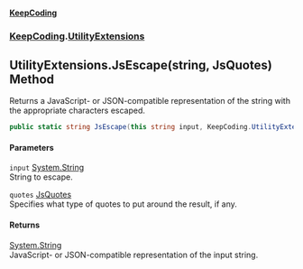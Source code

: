 #### [KeepCoding](index.md 'index')
### [KeepCoding](KeepCoding.md 'KeepCoding').[UtilityExtensions](UtilityExtensions.md 'KeepCoding.UtilityExtensions')
## UtilityExtensions.JsEscape(string, JsQuotes) Method
Returns a JavaScript- or JSON-compatible representation of the string with the appropriate characters escaped.
```csharp
public static string JsEscape(this string input, KeepCoding.UtilityExtensions.JsQuotes quotes=KeepCoding.UtilityExtensions.JsQuotes.Double);
```
#### Parameters
<a name='KeepCoding_UtilityExtensions_JsEscape(string_KeepCoding_UtilityExtensions_JsQuotes)_input'></a>
`input` [System.String](https://docs.microsoft.com/en-us/dotnet/api/System.String 'System.String')  
String to escape.
  
<a name='KeepCoding_UtilityExtensions_JsEscape(string_KeepCoding_UtilityExtensions_JsQuotes)_quotes'></a>
`quotes` [JsQuotes](UtilityExtensions_JsQuotes.md 'KeepCoding.UtilityExtensions.JsQuotes')  
Specifies what type of quotes to put around the result, if any.
  
#### Returns
[System.String](https://docs.microsoft.com/en-us/dotnet/api/System.String 'System.String')  
JavaScript- or JSON-compatible representation of the input string.
